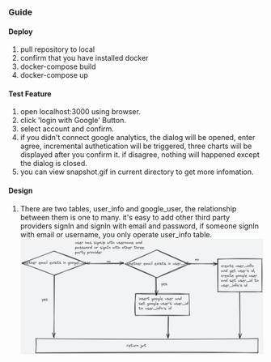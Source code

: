 ### Guide

#### Deploy
1. pull repository to local
2. confirm that you have installed docker
3. docker-compose build
4. docker-compose up

#### Test Feature
1. open <a>localhost:3000</a> using browser.
2. click 'login with Google' Button.
3. select account and confirm.
4. if you didn't connect google analytics, the dialog will be opened, enter agree, incremental authetication will be triggered,  three charts will be displayed after you confirm it. if disagree, nothing will happened except the dialog is closed.
5. you can view snapshot.gif in current directory to get more infomation.

#### Design
1. There are two tables, user_info and google_user, the relationship between them is one to many. it's easy to add other third party providers signIn and signIn with email and password, if someone signIn with email or username, you only operate user_info table.
![Login](login.png)


